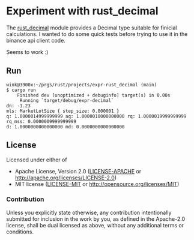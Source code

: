 # Experiment with rust_decimal

The [rust_decimal](https://crates.io/crates/rust_decimal) module provides
a Decimal type suitable for finicial calculations. I wanted to do some
quick tests before trying to use it in the binance api client code.

Seems to work :)

## Run

```
wink@3900x:~/prgs/rust/projects/expr-rust_decimal (main)
$ cargo run
    Finished dev [unoptimized + debuginfo] target(s) in 0.00s
     Running `target/debug/expr-decimal`
dn: -1.23
mls: MarketLotSize { step_size: 0.000001 }
q: 1.0000014999999999 aq: 1.0000010000000000 rq: 1.0000019999999999 rq_mss: 0.0000009999999999
d: 1.0000000000000000 md: 0.0000000000000000
```

## License

Licensed under either of

- Apache License, Version 2.0 ([LICENSE-APACHE](LICENSE-APACHE) or http://apache.org/licenses/LICENSE-2.0)
- MIT license ([LICENSE-MIT](LICENSE-MIT) or http://opensource.org/licenses/MIT)

### Contribution

Unless you explicitly state otherwise, any contribution intentionally submitted
for inclusion in the work by you, as defined in the Apache-2.0 license, shall
be dual licensed as above, without any additional terms or conditions.
